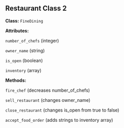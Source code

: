 ## Restaurant Class 2

**Class:** `FineDining`

**Attributes:**

`number_of_chefs` (integer)

`owner_name` (string)

`is_open` (boolean)

`inventory` (array)

**Methods:**

`fire_chef` (decreases number_of_chefs)

`sell_restaurant` (changes owner_name)

`close_restaurant` (changes is_open from true to false)

`accept_food_order` (adds strings to inventory array)
